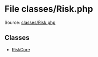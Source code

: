 File classes/Risk.php
=========

Source: [classes/Risk.php](https://github.com/PrestaShop/PrestaShop/blob/1.5.4.0/classes/Risk.php)


Classes
-------

* [RiskCore](class.RiskCore.md)

